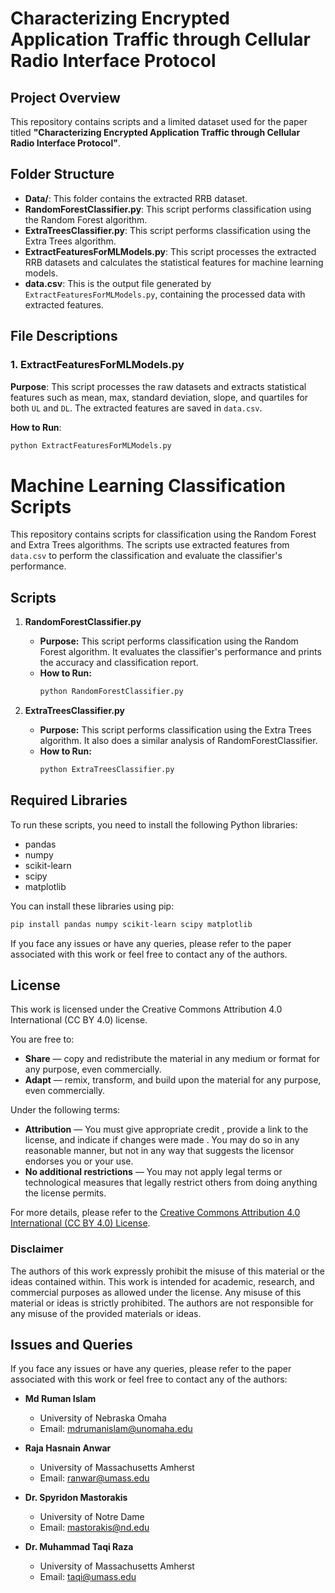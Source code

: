 # Characterizing Encrypted Application Traffic through Cellular Radio Interface Protocol

## Project Overview

This repository contains scripts and a limited dataset used for the paper titled **"Characterizing Encrypted Application Traffic through Cellular Radio Interface Protocol"**.

## Folder Structure

- **Data/**: This folder contains the extracted RRB dataset.
- **RandomForestClassifier.py**: This script performs classification using the Random Forest algorithm.
- **ExtraTreesClassifier.py**: This script performs classification using the Extra Trees algorithm.
- **ExtractFeaturesForMLModels.py**: This script processes the extracted RRB datasets and calculates the statistical features for machine learning models.
- **data.csv**: This is the output file generated by `ExtractFeaturesForMLModels.py`, containing the processed data with extracted features.



## File Descriptions

### 1. ExtractFeaturesForMLModels.py

**Purpose**: This script processes the raw datasets and extracts statistical features such as mean, max, standard deviation, slope, and quartiles for both `UL` and `DL`. The extracted features are saved in `data.csv`.

**How to Run**:
```sh
python ExtractFeaturesForMLModels.py
```

# Machine Learning Classification Scripts

This repository contains scripts for classification using the Random Forest and Extra Trees algorithms. The scripts use extracted features from `data.csv` to perform the classification and evaluate the classifier's performance.

## Scripts

1. **RandomForestClassifier.py**
   - **Purpose:** This script performs classification using the Random Forest algorithm. It evaluates the classifier's performance and prints the accuracy and classification report.
   - **How to Run:**
     ```sh
     python RandomForestClassifier.py
     ```

2. **ExtraTreesClassifier.py**
   - **Purpose:** This script performs classification using the Extra Trees algorithm. It also does a similar analysis of RandomForestClassifier.
   - **How to Run:**
      ```sh
     python ExtraTreesClassifier.py
      ```

## Required Libraries

To run these scripts, you need to install the following Python libraries:
- pandas
- numpy
- scikit-learn
- scipy
- matplotlib

You can install these libraries using pip: 
 ```sh
pip install pandas numpy scikit-learn scipy matplotlib
```

If you face any issues or have any queries, please refer to the paper associated with this work or feel free to contact any of the authors.

## License

This work is licensed under the Creative Commons Attribution 4.0 International (CC BY 4.0) license. 

You are free to:

- **Share** — copy and redistribute the material in any medium or format for any purpose, even commercially.
- **Adapt** — remix, transform, and build upon the material for any purpose, even commercially.

Under the following terms:

- **Attribution** — You must give appropriate credit , provide a link to the license, and indicate if changes were made . You may do so in any reasonable manner, but not in any way that suggests the licensor endorses you or your use.
- **No additional restrictions** — You may not apply legal terms or technological measures that legally restrict others from doing anything the license permits.

For more details, please refer to the [Creative Commons Attribution 4.0 International (CC BY 4.0) License](https://creativecommons.org/licenses/by/4.0/deed.en).


### Disclaimer
The authors of this work expressly prohibit the misuse of this material or the ideas contained within. This work is intended for academic, research, and commercial purposes as allowed under the license. Any misuse of this material or ideas is strictly prohibited. The authors are not responsible for any misuse of the provided materials or ideas.

## Issues and Queries

If you face any issues or have any queries, please refer to the paper associated with this work or feel free to contact any of the authors:

- **Md Ruman Islam**
  - University of Nebraska Omaha
  - Email: mdrumanislam@unomaha.edu

- **Raja Hasnain Anwar**
  - University of Massachusetts Amherst
  - Email: ranwar@umass.edu

- **Dr. Spyridon Mastorakis**
  - University of Notre Dame
  - Email: mastorakis@nd.edu

- **Dr. Muhammad Taqi Raza**
  - University of Massachusetts Amherst
  - Email: taqi@umass.edu
